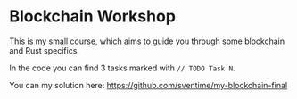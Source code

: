# Blockchain Workshop

This is my small course, which aims to guide you through some blockchain and Rust specifics.

In the code you can find 3 tasks marked with `// TODO Task N`. 

You can my solution here: https://github.com/sventime/my-blockchain-final
